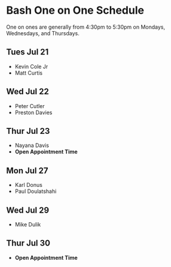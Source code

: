 # Bash One on One Schedule

One on ones are generally from 4:30pm to 5:30pm on Mondays, Wednesdays, and Thursdays.

## Tues Jul 21

- Kevin Cole Jr
- Matt Curtis

## Wed Jul 22

- Peter Cutler
- Preston Davies

## Thur Jul 23

- Nayana Davis
- **Open Appointment Time**

## Mon Jul 27

- Karl Donus
- Paul Doulatshahi

## Wed Jul 29

- Mike Dulik

## Thur Jul 30

- **Open Appointment Time**
